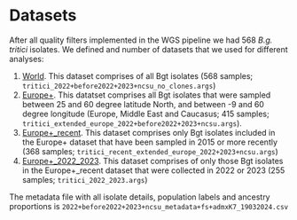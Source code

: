 # Datasets
After all quality filters implemented in the WGS pipeline we had 568 *B.g. tritici* isolates. We defined and number of datasets that we used for different analyses:

1. <ins>World</ins>. This dataset comprises of all Bgt isolates (568 samples; `tritici_2022+before2022+2023+ncsu_no_clones.args`)
2. <ins>Europe+</ins>. This datatset comprises all Bgt isolates that were sampled between 25 and 60 degree latitude North, and between -9 and 60 degree longitude (Europe, Middle East and Caucasus; 415 samples; `tritici_extended_europe_2022+before2022+2023+ncsu.args`). 
3. <ins>Europe+_recent</ins>. This dataset comprises only Bgt isolates included in the Europe+ dataset that have been sampled in 2015 or more recently (368 samples; `tritici_recent_extended_europe_2022+2023+ncsu.args`)
4. <ins>Europe+_2022_2023</ins>. This dataset comprises of only those Bgt isolates in the Europe+_recent dataset that were collected in 2022 or 2023 (255 samples; `tritici_2022_2023.args`)

The metadata file with all isolate details, population labels and ancestry proportions is `2022+before2022+2023+ncsu_metadata+fs+admxK7_19032024.csv`
